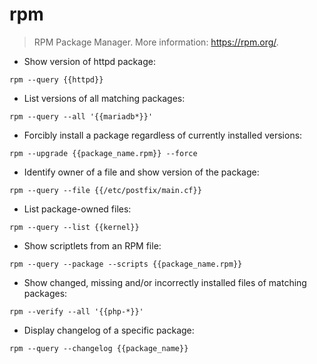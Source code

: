 # rpm

> RPM Package Manager.
> More information: <https://rpm.org/>.

- Show version of httpd package:

`rpm --query {{httpd}}`

- List versions of all matching packages:

`rpm --query --all '{{mariadb*}}'`

- Forcibly install a package regardless of currently installed versions:

`rpm --upgrade {{package_name.rpm}} --force`

- Identify owner of a file and show version of the package:

`rpm --query --file {{/etc/postfix/main.cf}}`

- List package-owned files:

`rpm --query --list {{kernel}}`

- Show scriptlets from an RPM file:

`rpm --query --package --scripts {{package_name.rpm}}`

- Show changed, missing and/or incorrectly installed files of matching packages:

`rpm --verify --all '{{php-*}}'`

- Display changelog of a specific package:

`rpm --query --changelog {{package_name}}`
